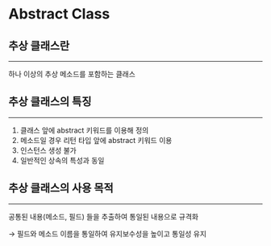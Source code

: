 # Abstract Class

## 추상 클래스란

---

하나 이상의 추상 메소드를 포함하는 클래스

## 추상 클래스의 특징

---

1. 클래스 앞에 abstract 키워드를 이용해 정의
2. 메소드일 경우 리턴 타입 앞에 abstract 키워드 이용
3. 인스턴스 생성 불가
4. 일반적인 상속의 특성과 동일

## 추상 클래스의 사용 목적

---

공통된 내용(메소드, 필드) 들을 추출하여 통일된 내용으로 규격화

→ 필드와 메소드 이름을 통일하여 유지보수성을 높이고 통일성 유지